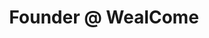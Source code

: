 ---
i: michael_azerhad

name: Michaël Azerhad
title: Founder @ WealCome
about: 
location: Paris, France
specialities:
    - 
    - 
tech-stack: 

linkedin: https://www.linkedin.com/in/michael-azerhad/
twitter: 
github: 
xing: 
website: 
youtube: 
medium: 
blog: 
---
